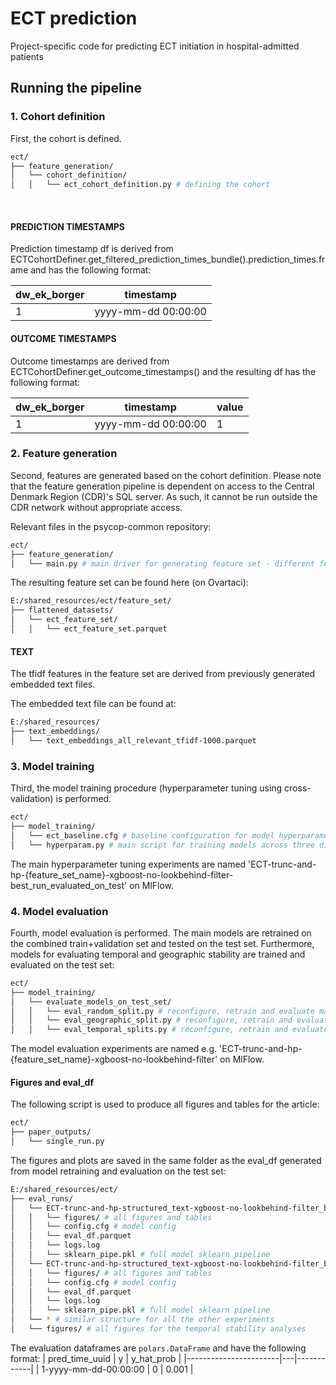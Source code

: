 # ECT prediction
Project-specific code for predicting ECT initiation in hospital-admitted patients

## Running the pipeline

### 1. Cohort definition
First, the cohort is defined. 
```bash
ect/  
├── feature_generation/ 
│   └── cohort_definition/
│   │   └── ect_cohort_definition.py # defining the cohort
```

<br />


#### PREDICTION TIMESTAMPS
Prediction timestamp df is derived from ECTCohortDefiner.get_filtered_prediction_times_bundle().prediction_times.frame and has the following format:

| dw_ek_borger | timestamp           |
|--------------|---------------------|
| 1            | yyyy-mm-dd 00:00:00 |


#### OUTCOME TIMESTAMPS
Outcome timestamps are derived from ECTCohortDefiner.get_outcome_timestamps() and the resulting df has the following format:

| dw_ek_borger | timestamp       | value        |
|--------------|---------------------|---------------------|
| 1            | yyyy-mm-dd 00:00:00 | 1|


### 2. Feature generation
Second, features are generated based on the cohort definition. Please note that the feature generation pipeline is dependent on access to the Central Denmark Region (CDR)'s SQL server. As such, it cannot be run outside the CDR network without appropriate access.

Relevant files in the psycop-common repository: 
```bash
ect/  
├── feature_generation/ 
│   └── main.py # main driver for generating feature set - different feature layers are defined in the script
```

The resulting feature set can be found here (on Ovartaci): 
```bash
E:/shared_resources/ect/feature_set/  
├── flattened_datasets/ 
│   └── ect_feature_set/
│   │   └── ect_feature_set.parquet
```

#### TEXT
The tfidf features in the feature set are derived from previously generated embedded text files.

The embedded text file can be found at:
```bash
E:/shared_resources/
├── text_embeddings/ 
│   └── text_embeddings_all_relevant_tfidf-1000.parquet
```

### 3. Model training
Third, the model training procedure (hyperparameter tuning using cross-validation) is performed.

```bash
ect/ 
├── model_training/
│   └── ect_baseline.cfg # baseline configuration for model hyperparameter tuning
│   └── hyperparam.py # main script for training models across three different feature set: only strcutured features, only text features, and both
```

The main hyperparameter tuning experiments are named 'ECT-trunc-and-hp-{feature_set_name}-xgboost-no-lookbehind-filter-best_run_evaluated_on_test' on MlFlow.

### 4. Model evaluation
Fourth, model evaluation is performed. The main models are retrained on the combined train+validation set and tested on the test set. Furthermore, models for evaluating temporal and geographic stability are trained and evaluated on the test set:

```bash
ect/
├── model_training/
│   └── evaluate_models_on_test_set/
│   │   └── eval_random_split.py # reconfigure, retrain and evaluate main model
│   │   └── eval_geographic_split.py # reconfigure, retrain and evaluate geographic stability (trained on east and west sites, evaluated on central sites)
│   │   └── eval_temporal_splits.py # reconfigure, retrain and evaluate temporal stability
```

The model evaluation experiments are named e.g. 'ECT-trunc-and-hp-{feature_set_name}-xgboost-no-lookbehind-filter' on MlFlow.

#### Figures and eval_df

The following script is used to produce all figures and tables for the article:

```bash
ect/
├── paper_outputs/
│   └── single_run.py
```

The figures and plots are saved in the same folder as the eval_df generated from model retraining and evaluation on the test set:

```bash
E:/shared_resources/ect/
├── eval_runs/
│   └── ECT-trunc-and-hp-structured_text-xgboost-no-lookbehind-filter_best_run_evaluated_on_test/
│   │   └── figures/ # all figures and tables
│   │   └── config.cfg # model config
│   │   └── eval_df.parquet
│   │   └── logs.log
│   │   └── sklearn_pipe.pkl # full model sklearn pipeline
│   └── ECT-trunc-and-hp-structured_text-xgboost-no-lookbehind-filter_best_run_evaluated_on_geographic_test/
│   │   └── figures/ # all figures and tables
│   │   └── config.cfg # model config
│   │   └── eval_df.parquet
│   │   └── logs.log
│   │   └── sklearn_pipe.pkl # full model sklearn pipeline
│   └── * # similar structure for all the other experiments
│   └── figures/ # all figures for the temporal stability analyses
```

The evaluation dataframes are `polars.DataFrame` and have the following format:
| pred_time_uuid        | y | y_hat_prob |
|-----------------------|---|------------|
| 1-yyyy-mm-dd-00:00:00 | 0 | 0.001      |
